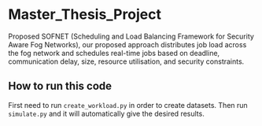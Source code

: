 # Master_Thesis_Project

Proposed SOFNET (Scheduling and Load Balancing Framework for Security Aware Fog Networks), our proposed
approach distributes job load across the fog network and schedules real-time jobs based on deadline, communication
delay, size, resource utilisation, and security constraints.

## How to run this code

First need to run `create_workload.py` in order to create datasets.
Then run `simulate.py` and it will automatically give the desired results.
